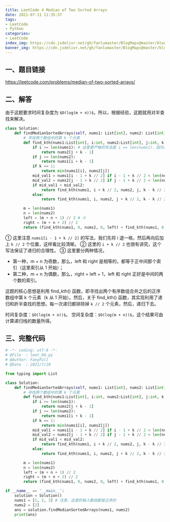 ```yaml
---
title: LeetCode 4 Median of Two Sorted Arrays
date: 2021-07-11 11:35:37
tags:
- LeetCode
- Python
categories:
- LeetCode
index_img: https://cdn.jsdelivr.net/gh/fanlumaster/BlogMaps@master/blogs/pictures/20210708172848.png
banner_img: https://cdn.jsdelivr.net/gh/fanlumaster/BlogMaps@master/blogs/pictures/20210708172848.png
---
```


## 一、题目链接

<https://leetcode.com/problems/median-of-two-sorted-arrays/>

## 二、解答

由于这题要求时间复杂度为 `$O(log(m + n))$`，所以，根据经验，这题就用对半查找来解决。

```py
class Solution:
    def findMedianSortedArrays(self, nums1: List[int], nums2: List[int]) -> float:
        # 寻找两个数组中的第 k 个元素
        def find_kth(nums1:List[int], i:int, nums2:List[int], j:int, k:int):
            if i >= len(nums1): # 这里更严格的写法是 i == len(nums1)，因为在此递归的父递归中，有 i - 1 + k // 2 < len(nums1) 的约束，下同
                return nums2[j + k - 1]
            if j >= len(nums2):
                return nums1[i + k - 1]
            if k == 1:
                return min(nums1[i], nums2[j])
            mid_val1 = nums1[i - 1 + k // 2] if i - 1 + k // 2 < len(nums1) else float('inf') # ①
            mid_val2 = nums2[j - 1 + k // 2] if j - 1 + k // 2 < len(nums2) else float('inf')
            if mid_val1 < mid_val2:
                return find_kth(nums1, i + k // 2, nums2, j, k - k // 2) # ②
            else:
                return find_kth(nums1, i, nums2, j + k // 2, k - k // 2)

        m = len(nums1)
        n = len(nums2)
        left = (m + n + 1) // 2 # ③
        right = (m + n + 2) // 2
        return (find_kth(nums1, 0, nums2, 0, left) + find_kth(nums1, 0, nums2, 0, right)) / 2
```

① 这里注意 `nums1[i - 1 + k // 2]` 的写法，我们先将 i 退一格，然后再向后加上 `k // 2` 个位置，这样看比较清晰。
② 这里的 `i + k // 2` 也很有讲究，这个写法保证了递归的合理性。
③ 这里要分两种情况，
- 第一种，m + n 为奇数，那么，left 和 right 是相等的，都等于正中间那个索引（这里索引从 1 开始）；
- 第二种，m + n 为偶数，那么，right = left + 1，left 和 right 正好是中间的两个数的索引。

这题的核心思想是利用 find_kth() 函数，即寻找出两个有序数组合并之后的正序数组中第 k 个元素（k 从 1 开始）。然后，关于 find_kth() 函数，其实现利用了递归和折半查找的思想。每一次递归都排除掉 `k // 2` 个元素，然后，递归下去。

时间复杂度：`$O(log(m + n))$`。
空间复杂度：`$O(log(m + n))$`，这个结果可由计算递归栈的数量所得。

## 三、完整代码

```py
# -*- coding: utf-8 -*-
# @File  : leet_04.py
# @Author: FanyFull
# @Date  : 2021/7/10

from typing import List

class Solution:
    def findMedianSortedArrays(self, nums1: List[int], nums2: List[int]) -> float:
        # 寻找两个数组中的第 k 个元素
        def find_kth(nums1:List[int], i:int, nums2:List[int], j:int, k:int):
            if i >= len(nums1):
                return nums2[j + k - 1]
            if j >= len(nums2):
                return nums1[i + k - 1]
            if k == 1:
                return min(nums1[i], nums2[j])
            mid_val1 = nums1[i - 1 + k // 2] if i - 1 + k // 2 < len(nums1) else float('inf')
            mid_val2 = nums2[j - 1 + k // 2] if j - 1 + k // 2 < len(nums2) else float('inf')
            if mid_val1 < mid_val2:
                return find_kth(nums1, i + k // 2, nums2, j, k - k // 2)
            else:
                return find_kth(nums1, i, nums2, j + k // 2, k - k // 2)

        m = len(nums1)
        n = len(nums2)
        left = (m + n + 1) // 2
        right = (m + n + 2) // 2
        return (find_kth(nums1, 0, nums2, 0, left) + find_kth(nums1, 0, nums2, 0, right)) / 2

if __name__ == '__main__':
    solution = Solution()
    nums1 = [1, 2, 3] # 注意，这里的输入数组都是正序的
    nums2 = [2]
    ans = solution.findMedianSortedArrays(nums1, nums2)
    print(ans)

```
